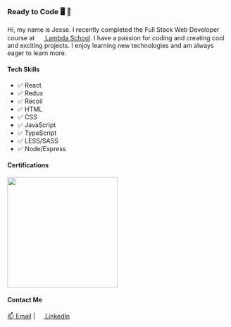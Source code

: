 ### Ready to Code 🖥 🚀

Hi, my name is Jesse. I recently completed the Full Stack Web Developer course at [<img src="https://assets-global.website-files.com/5cd091cfb5499f22bdf72905/5e1230986a42a4d4965e22f6_icon.png" width="16" > Lambda School](https://lambdaschool.com/). I have a passion for coding and creating cool and exciting projects. I enjoy learning new technologies and am always eager to learn more.

#### Tech Skills
 - ✅ React
 - ✅ Redux
 - ✅ Recoil
 - ✅ HTML
 - ✅ CSS
 - ✅ JavaScript
 - ✅ TypeScript
 - ✅ LESS/SASS
 - ✅ Node/Express
 
 #### Certifications
 [<img src="https://images.youracclaim.com/size/680x680/images/866c4132-ed2f-44f5-83df-86bf2ae639d9/lambda-badge-full-stack-web.png" width="250" >](https://www.youracclaim.com/badges/0cbb6630-8422-4678-b34d-c8137df8c348/public_url)
 
 #### Contact Me

[📫 Email](mailto:jesse.a.marek@gmail.com) | [<img src="https://static.licdn.com/sc/h/al2o9zrvru7aqj8e1x2rzsrca" width="15"> LinkedIn](https://www.linkedin.com/in/jesse-a-marek)

<!--
**jessemarek/jessemarek** is a ✨ _special_ ✨ repository because its `README.md` (this file) appears on your GitHub profile.

Here are some ideas to get you started:

- 🔭 I’m currently working on ...
- 🌱 I’m currently learning ...
- 👯 I’m looking to collaborate on ...
- 🤔 I’m looking for help with ...
- 💬 Ask me about ...
- 📫 How to reach me: ...
- 😄 Pronouns: ...
- ⚡ Fun fact: ...
-->
